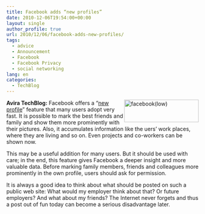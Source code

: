 ```yaml
---
title: Facebook adds “new profiles”
date: 2010-12-06T19:54:00+00:00
layout: single
author_profile: true
url: 2010/12/06/facebook-adds-new-profiles/
tags:
  - advice
  - Announcement
  - Facebook
  - Facebook Privacy
  - social networking
lang: en
categories: 
  - TechBlog
---
```

**Avira TechBlog:** [<img title="facebook(low)" border="0" alt="facebook(low)" align="right" src="http://lh6.ggpht.com/_vaUVXcmC3OI/TP04hygZ9tI/AAAAAAAADVo/p43HQ7A4qOQ/facebook%28low%29_thumb%5B1%5D.jpg?imgmax=800" width="195" height="59" />](http://lh6.ggpht.com/_vaUVXcmC3OI/TP04gWD_iKI/AAAAAAAADVk/wVZtq9hZlaQ/s1600-h/facebook%28low%29%5B3%5D.jpg)Facebook offers a “[new profile](https://www.facebook.com/about/profile/)” feature that many users adopt very fast. It is possible to mark the best friends and family and show them more prominently with their pictures. Also, it accumulates information like the uers’ work places, where they are living and so on. Even projects and co-workers can be shown now.

This may be a useful addition for many users. But it should be used with care; in the end, this feature gives Facebook a deeper insight and more valuable data. Before marking family members, friends and colleagues more prominently in the own profile, users should ask for permission.

It is always a good idea to think about what should be posted on such a public web site: What would my employer think about that? Or future employers? And what about my friends? The Internet never forgets and thus a post out of fun today can become a serious disadvantage later.
